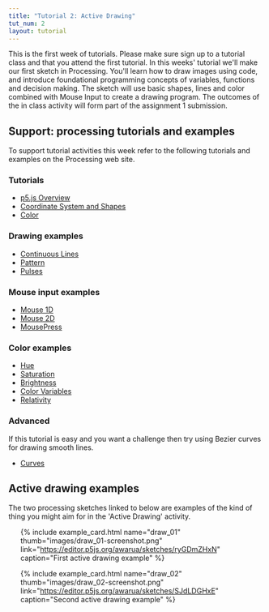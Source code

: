 ```yaml
---
title: "Tutorial 2: Active Drawing"
tut_num: 2
layout: tutorial
---
```


<p class="lead">
  This is the first week of tutorials. Please make sure sign up to a
  tutorial class and that you attend the first tutorial. In this
  weeks' tutorial we'll make our first sketch in Processing. You'll learn
  how to draw images using code, and introduce foundational programming
  concepts of variables, functions and decision making. The sketch will use
  basic shapes, lines and color combined with Mouse Input to create a drawing program. The outcomes of the in class activity will form part of
  the assignment 1 submission.
</p>

## Support: processing tutorials and examples

To support tutorial activities this week refer to the following tutorials  and examples on the Processing web site.

### Tutorials

* [p5.js Overview](https://github.com/processing/p5.js/wiki/p5.js-overview)
* [Coordinate System and Shapes](https://p5js.org/learn/coordinate-system-and-shapes.html)
* [Color](https://p5js.org/learn/color.html)

### Drawing examples

* [Continuous Lines](https://p5js.org/examples/drawing-continous-lines.html)
* [Pattern](https://p5js.org/examples/drawing-patterns.html)
* [Pulses](https://p5js.org/examples/drawing-pulses.html)

### Mouse input examples

* [Mouse 1D](https://p5js.org/examples/input-mouse-1d.html)
* [Mouse 2D](https://p5js.org/examples/input-mouse-2d.html)
* [MousePress](https://p5js.org/examples/input-mouse-press.html)

### Color examples

* [Hue](https://p5js.org/examples/color-hue.html)
* [Saturation](https://p5js.org/examples/color-saturation.html)
* [Brightness](https://p5js.org/examples/color-brightness.html)
* [Color Variables](https://p5js.org/examples/color-color-variables.html)
* [Relativity](https://p5js.org/examples/color-relativity.html)

### Advanced

If this tutorial is easy and you want a challenge then try using Bezier curves
for drawing smooth lines.

* [Curves](https://p5js.org/learn/curves.html)

## Active drawing examples

The two processing sketches linked to below are examples of the kind of thing 
you might aim for in the 'Active Drawing' activity.

<ul class="code-list">

{% include example_card.html name="draw_01" thumb="images/draw_01-screenshot.png" link="https://editor.p5js.org/awarua/sketches/ryGDmZHxN" caption="First active drawing example" %}

{% include example_card.html name="draw_02" thumb="images/draw_02-screenshot.png" link="https://editor.p5js.org/awarua/sketches/SJdLDGHxE" caption="Second active drawing example" %}

</ul>